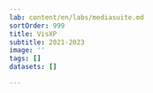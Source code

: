 ```yaml
---
lab: content/en/labs/mediasuite.md
sortOrder: 999
title: VisXP
subtitle: 2021-2023
image: ''
tags: []
datasets: []

---
```

